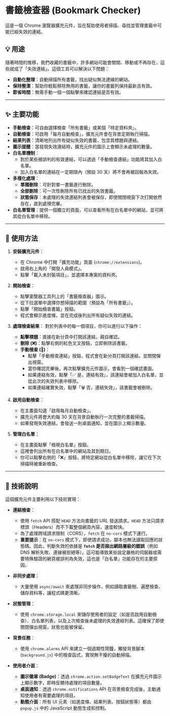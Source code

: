 # 書籤檢查器 (Bookmark Checker)

這是一個 Chrome 瀏覽器擴充元件，旨在幫助使用者掃描、尋找並管理書籤中可能已經失效的連結。

## 💡 用途

隨著時間的推移，我們收藏的書籤中，許多網站可能會關閉、移動或不再存在，這些就成了「失效連結」。這個工具可以解決以下問題：

- **自動化整理**：自動掃描所有書籤，找出疑似無法連線的網站。
- **保持整潔**：幫助你輕鬆移除無用的書籤，讓你的書籤列保持最新且有效。
- **節省時間**：無需手動一個一個點擊來確認連結是否有效。

---

## ✨ 主要功能

- **手動檢查**：可自由選擇檢查「所有書籤」或某個「特定資料夾」。
- **自動檢查**：可啟用「每月自動檢查」，擴充元件會在背景定期執行掃描。
- **結果列表**：清晰地列出所有疑似失效的書籤，包含其標題與連結。
- **圖示提醒**：當發現失效連結時，擴充元件的圖示上會顯示未處理的數量。
- **白名單機制**：
  - 對於某些被誤判的有效連結，可以透過「手動檢查連結」功能將其加入白名單。
  - 加入白名單的連結在一定期限內（預設 30 天）將不會再被回報為失效。
- **多樣化處理**：
  - **單獨刪除**：可針對單一書籤進行刪除。
  - **全部刪除**：可一次性刪除所有已找出的失效書籤。
  - **狀態保存**：未處理的失效連結列表會被保存，即使關閉視窗下次打開依然存在，直到處理完畢。
- **白名單管理**：提供一個獨立的頁面，可以查看所有在白名單中的網站，並可將其從白名單中移除。

---

## 📖 使用方法

1.  **安裝擴充元件**：
    - 在 Chrome 中打開「擴充功能」頁面 (`chrome://extensions`)。
    - 啟用右上角的「開發人員模式」。
    - 點擊「載入未封裝項目」，並選擇本專案的資料夾。

2.  **開始檢查**：
    - 點擊瀏覽器工具列上的「書籤檢查器」圖示。
    - 從下拉選單中選擇你想掃描的範圍（預設為「所有書籤」）。
    - 點擊「開始檢查書籤」按鈕。
    - 程式會顯示進度條，並在完成後列出所有疑似失效的連結。

3.  **處理檢查結果**：
    對於列表中的每一個項目，你可以進行以下操作：
    - **點擊標題**：直接在新分頁中打開該連結，親自確認。
    - **刪除 (❌)**：點擊右側的紅色叉叉按鈕，立即刪除該書籤。
    - **手動檢查 (🔗)**：
        - 點擊「手動檢查連結」按鈕，程式會在新分頁打開該連結，並關閉彈出視窗。
        - 當你確認完畢後，再次點擊擴充元件圖示，會看到一個確認畫面。
        - 如果連結有效，點擊「✅ 是，連結有效」，該連結會被加入白名單，並從此次的失效列表中移除。
        - 如果連結確實失效，點擊「🗑️ 否，連結失效」，該書籤會被刪除。

4.  **啟用自動檢查**：
    - 在主畫面勾選「啟用每月自動檢查」。
    - 擴充元件將會大約每 30 天在背景自動執行一次完整的書籤掃描。
    - 如果發現失效連結，會發送一則桌面通知，並在圖示上顯示數量。

5.  **管理白名單**：
    - 在主畫面點擊「檢視白名單」按鈕。
    - 這裡會列出所有在白名單中的網站及其到期日。
    - 你可以點擊右側的「❌」按鈕，將特定網站從白名單中移除，讓它在下次掃描時被重新檢查。

---

## 🔧 技術說明

這個擴充元件主要利用以下技術實現：

- **連結檢查**：
  - 使用 `fetch` API 搭配 `HEAD` 方法向書籤的 URL 發送請求。`HEAD` 方法只請求標頭（Headers）而不下載整個網頁內容，速度較快。
  - 為了處理跨域請求限制（CORS），`fetch` 在 `no-cors` 模式下運行。
  - **重要提示**：在 `no-cors` 模式下，即使請求成功，腳本也無法讀取回應的狀態碼。因此，判斷失效的依據是 **`fetch` 是否拋出網路層級的錯誤**（例如 DNS 解析失敗、連線被拒絕等）。這可能導致某些設定嚴格的伺服器或需要特殊驗證的網頁被誤判為失效，這也是「白名單」功能存在的主要原因。

- **非同步處理**：
  - 大量使用 `async/await` 來處理非同步操作，例如讀取書籤樹、遍歷檢查、儲存資料等，讓程式碼更清晰。

- **狀態管理**：
  - 使用 `chrome.storage.local` 來儲存使用者的設定（如是否啟用自動檢查）、白名單列表，以及上次檢查後未處理的失效連結列表。這確保了即使關閉彈出視窗，狀態也能被保留。

- **背景任務**：
  - 使用 `chrome.alarms` API 來建立一個週期性鬧鐘，觸發背景腳本 (`background.js`) 中的檢查函式，實現無干擾的自動掃描。

- **使用者介面**：
  - **圖示徽章 (Badge)**：透過 `chrome.action.setBadgeText` 在擴充元件圖示上顯示數字，即時反饋待處理的項目數量。
  - **桌面通知**：透過 `chrome.notifications` API 在背景檢查完成後，主動通知使用者有需要處理的項目。
  - **動態介面**：所有 UI 元素（如進度條、結果列表、按鈕狀態等）都由 `popup.js` 中的 JavaScript 動態生成和控制。